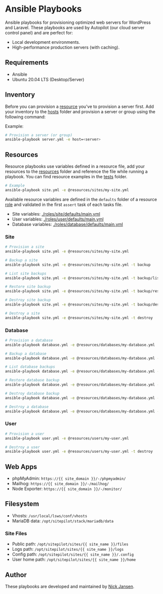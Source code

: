 # Ansible Playbooks

Ansible playbooks for provisioning optimized web servers for WordPress and Laravel. These playbooks are used by Autopilot (our cloud server control panel) and are perfect for:

* Local development environments.
* High-performance production servers (with caching).
 
## Requirements

* Ansible
* Ubuntu 20.04 LTS (Desktop/Server)

## Inventory

Before you can provision a [resource](#resources) you've to provision a server first. Add your inventory to the [hosts](./hosts) folder and provision a server or group using the following command:

Example:
```bash
# Provision a server (or group)
ansible-playbook server.yml -e host=<server>
```

## Resources

Resource playbooks use variables defined in a resource file, add your resources to the [resources](./resources) folder and reference the file while running a playbook. You can find resource examples in the [tests](./tests) folder.

```bash
# Example
ansible-playbook site.yml -e @resources/sites/my-site.yml
```

Available resource variables are defined in the `defaults` folder of a resource [role](./roles) and validated in the first `assert` task of each tasks file.

* Site variables: [./roles/site/defaults/main.yml](./roles/site/defaults/main.yml)
* User variables: [./roles/user/defaults/main.yml](./roles/user/defaults/main.yml)
* Database variables: [./roles/database/defaults/main.yml](./roles/database/defaults/main.yml)

### Site

```bash
# Provision a site
ansible-playbook site.yml -e @resources/sites/my-site.yml

# Backup a site
ansible-playbook site.yml -e @resources/sites/my-site.yml -t backup

# List site backups
ansible-playbook site.yml -e @resources/sites/my-site.yml -t backup/list

# Restore site backup
ansible-playbook site.yml -e @resources/sites/my-site.yml -t backup/restore

# Destroy site backup
ansible-playbook site.yml -e @resources/sites/my-site.yml -t backup/destroy

# Destroy a site
ansible-playbook site.yml -e @resources/sites/my-site.yml -t destroy
```

### Database

```bash
# Provision a database
ansible-playbook database.yml -e @resources/databases/my-database.yml

# Backup a database
ansible-playbook database.yml -e @resources/databases/my-database.yml -t backup

# List database backups
ansible-playbook database.yml -e @resources/databases/my-database.yml -t backup/list

# Restore database backup
ansible-playbook database.yml -e @resources/databases/my-database.yml -t backup/restore

# Destroy database backup
ansible-playbook database.yml -e @resources/databases/my-database.yml -t backup/destroy

# Destroy a database
ansible-playbook database.yml -e @resources/databases/my-database.yml -t destroy
```

### User

```bash
# Provision a user
ansible-playbook user.yml -e @resources/users/my-user.yml

# Destroy a user
ansible-playbook user.yml -e @resources/users/my-user.yml -t destroy
```

## Web Apps

* phpMyAdmin: `https://{{ site_domain }}/-/phpmyadmin/`
* Mailhog: `https://{{ site_domain }}/-/mailhog/`
* Node Exporter: `https://{{ site_domain }}/-/monitor/`

## Filesystem

* Vhosts: `/usr/local/lsws/conf/vhosts`
* MariaDB data: `/opt/sitepilot/stack/mariadb/data`

### Site Files

* Public path: `/opt/sitepilot/sites/{{ site_name }}/files`
* Logs path: `/opt/sitepilot/sites/{{ site_name }}/logs`
* Config path: `/opt/sitepilot/sites/{{ site_name }}/.config`
* User home path: `/opt/sitepilot/sites/{{ site_name }}/home`

## Author

These playbooks are developed and maintained by [Nick Jansen](https://sitepilot.io/).